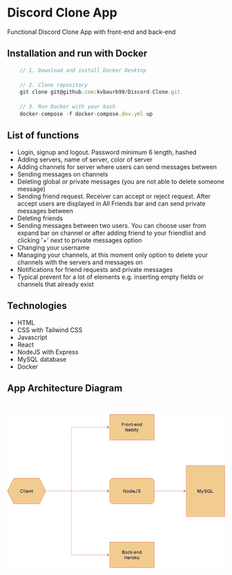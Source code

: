 # Discord Clone App

Functional Discord Clone App with front-end and back-end

## Installation and run with Docker


```javascript
    // 1. Download and install Docker Desktop

    // 2. Clone repository 
    git clone git@github.com:kvbaurb99/Discord-Clone.git
    
    // 3. Run Docker with your bash
    docker-compose -f docker-compose.dev.yml up
```

## List of functions

- Login, signup and logout. Password minimum 6 length, hashed
- Adding servers, name of server, color of server
- Adding channels for server where users can send messages between
- Sending messages on channels
- Deleting global or private messages (you are not able to delete someone message)
- Sending friend request. Receiver can accept or reject request. After accept users are displayed in All Friends bar and can send private messages between
- Deleting friends 
- Sending messages between two users. You can choose user from expand bar on channel or after adding friend to your friendlist and clicking '+' next to private messages option
- Changing your username
- Managing your channels, at this moment only option to delete your channels with the servers and messages on
- Notifications for friend requests and private messages
- Typical prevent for a lot of elements e.g. inserting empty fields or channels that already exist

## Technologies

- HTML
- CSS with Tailwind CSS
- Javascript
- React
- NodeJS with Express
- MySQL database
- Docker

## App Architecture Diagram
<br>

![diagram](./images/discord.png)

